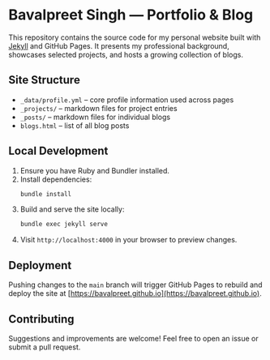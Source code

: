# Bavalpreet Singh — Portfolio & Blog

This repository contains the source code for my personal website built with [Jekyll](https://jekyllrb.com/) and GitHub Pages. It presents my professional background, showcases selected projects, and hosts a growing collection of blogs.

## Site Structure
- `_data/profile.yml` – core profile information used across pages
- `_projects/` – markdown files for project entries
- `_posts/` – markdown files for individual blogs
- `blogs.html` – list of all blog posts

## Local Development
1. Ensure you have Ruby and Bundler installed.
2. Install dependencies:
   ```bash
   bundle install
   ```
3. Build and serve the site locally:
   ```bash
   bundle exec jekyll serve
   ```
4. Visit `http://localhost:4000` in your browser to preview changes.

## Deployment
Pushing changes to the `main` branch will trigger GitHub Pages to rebuild and deploy the site at [https://bavalpreet.github.io](https://bavalpreet.github.io).

## Contributing
Suggestions and improvements are welcome! Feel free to open an issue or submit a pull request.
